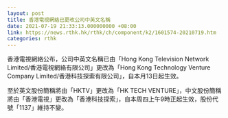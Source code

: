```yaml
---
layout: post
title: 香港電視網絡已更改公司中英文名稱
date: 2021-07-19 21:33:13.000000000 +08:00
link: https://news.rthk.hk/rthk/ch/component/k2/1601574-20210719.htm
categories: rthk
---
```


香港電視網絡公布，公司中英文名稱已由「Hong Kong Television Network Limited/香港電視網絡有限公司」更改為「Hong Kong Technology Venture Company Limited/香港科技探索有限公司」，自本月13日起生效。

至於英文股份簡稱將由「HKTV」更改為「HK TECH VENTURE」，中文股份簡稱將由「香港電視」更改為「香港科技探索」，自本周四上午9時正起生效，股份代號「1137」維持不變。
